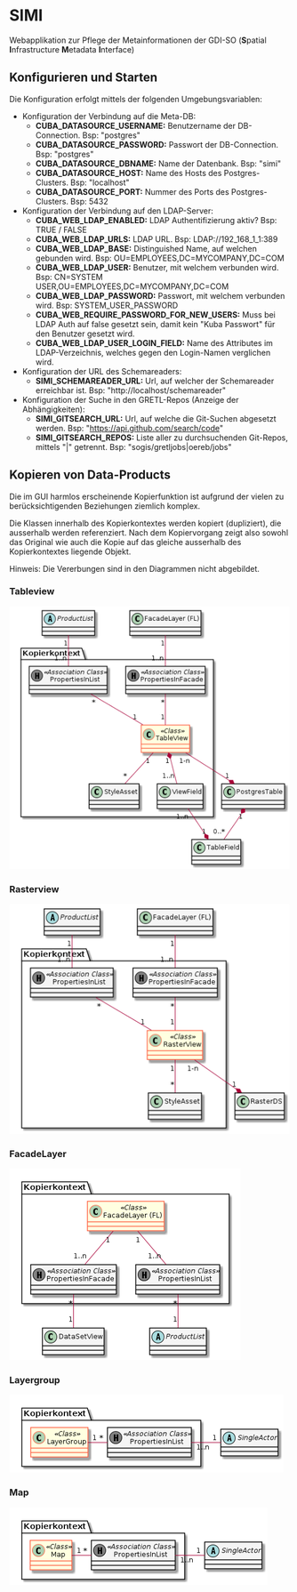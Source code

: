 # SIMI

Webapplikation zur Pflege der Metainformationen der GDI-SO (**S**patial **I**nfrastructure **M**etadata **I**nterface)

## Konfigurieren und Starten

Die Konfiguration erfolgt mittels der folgenden Umgebungsvariablen:

* Konfiguration der Verbindung auf die Meta-DB:
  * **CUBA_DATASOURCE_USERNAME:** Benutzername der DB-Connection. Bsp: "postgres"
  * **CUBA_DATASOURCE_PASSWORD:** Passwort der DB-Connection. Bsp: "postgres"
  * **CUBA_DATASOURCE_DBNAME:** Name der Datenbank. Bsp: "simi"
  * **CUBA_DATASOURCE_HOST:** Name des Hosts des Postgres-Clusters. Bsp: "localhost"
  * **CUBA_DATASOURCE_PORT:** Nummer des Ports des Postgres-Clusters. Bsp: 5432
* Konfiguration der Verbindung auf den LDAP-Server:
  * **CUBA_WEB_LDAP_ENABLED:** LDAP Authentifizierung aktiv? Bsp: TRUE / FALSE
  * **CUBA_WEB_LDAP_URLS:** LDAP URL. Bsp: LDAP://192_168_1_1:389
  * **CUBA_WEB_LDAP_BASE:** Distinguished Name, auf welchen gebunden wird. Bsp: OU=EMPLOYEES,DC=MYCOMPANY,DC=COM
  * **CUBA_WEB_LDAP_USER:** Benutzer, mit welchem verbunden wird. Bsp: CN=SYSTEM USER,OU=EMPLOYEES,DC=MYCOMPANY,DC=COM
  * **CUBA_WEB_LDAP_PASSWORD:** Passwort, mit welchem verbunden wird. Bsp: SYSTEM_USER_PASSWORD
  * **CUBA_WEB_REQUIRE_PASSWORD_FOR_NEW_USERS:** Muss bei LDAP Auth auf false gesetzt sein, damit kein "Kuba Passwort" für
  den Benutzer gesetzt wird.
  * **CUBA_WEB_LDAP_USER_LOGIN_FIELD:** Name des Attributes im LDAP-Verzeichnis, welches gegen den Login-Namen verglichen wird.
* Konfiguration der URL des Schemareaders:
  * **SIMI_SCHEMAREADER_URL:** Url, auf welcher der Schemareader erreichbar ist. Bsp: "http://localhost/schemareader"
* Konfiguration der Suche in den GRETL-Repos (Anzeige der Abhängigkeiten):
  * **SIMI_GITSEARCH_URL:** Url, auf welche die Git-Suchen abgesetzt werden. Bsp: "https://api.github.com/search/code"
  * **SIMI_GITSEARCH_REPOS:** Liste aller zu durchsuchenden Git-Repos, mittels "|" getrennt. Bsp: "sogis/gretljobs|oereb/jobs"
  
## Kopieren von Data-Products

Die im GUI harmlos erscheinende Kopierfunktion ist aufgrund der vielen zu berücksichtigenden Beziehungen
ziemlich komplex.

Die Klassen innerhalb des Kopierkontextes werden kopiert (dupliziert), die ausserhalb werden referenziert. 
Nach dem Kopiervorgang zeigt also sowohl das Original wie auch die Kopie auf das gleiche ausserhalb des
Kopierkontextes liegende Objekt.

Hinweis: Die Vererbungen sind in den Diagrammen nicht abgebildet.

### Tableview

![Tableview Copy](simi_resources/copy-tableview.png)

### Rasterview

![Rasterview Copy](simi_resources/copy-rasterview.png)

### FacadeLayer

![Facadelayer Copy](simi_resources/copy-facadelayer.png)

### Layergroup

![Layergroup Copy](simi_resources/copy-layergroup.png)

### Map

![Map Copy](simi_resources/copy-map.png)








